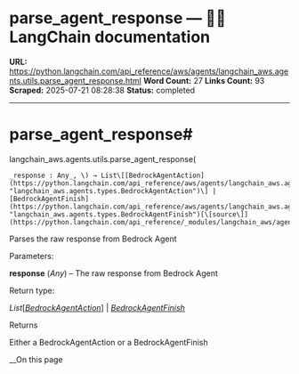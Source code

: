 # parse_agent_response — 🦜🔗 LangChain  documentation

**URL:** https://python.langchain.com/api_reference/aws/agents/langchain_aws.agents.utils.parse_agent_response.html
**Word Count:** 27
**Links Count:** 93
**Scraped:** 2025-07-21 08:28:38
**Status:** completed

---

# parse\_agent\_response\#

langchain\_aws.agents.utils.parse\_agent\_response\(

    _response : Any_, \) → List\[[BedrockAgentAction](https://python.langchain.com/api_reference/aws/agents/langchain_aws.agents.types.BedrockAgentAction.html#langchain_aws.agents.types.BedrockAgentAction "langchain_aws.agents.types.BedrockAgentAction")\] | [BedrockAgentFinish](https://python.langchain.com/api_reference/aws/agents/langchain_aws.agents.types.BedrockAgentFinish.html#langchain_aws.agents.types.BedrockAgentFinish "langchain_aws.agents.types.BedrockAgentFinish")[\[source\]](https://python.langchain.com/api_reference/_modules/langchain_aws/agents/utils.html#parse_agent_response)\#     

Parses the raw response from Bedrock Agent

Parameters:     

**response** \(_Any_\) – The raw response from Bedrock Agent

Return type:     

_List_\[[_BedrockAgentAction_](https://python.langchain.com/api_reference/aws/agents/langchain_aws.agents.types.BedrockAgentAction.html#langchain_aws.agents.types.BedrockAgentAction "langchain_aws.agents.types.BedrockAgentAction")\] | [_BedrockAgentFinish_](https://python.langchain.com/api_reference/aws/agents/langchain_aws.agents.types.BedrockAgentFinish.html#langchain_aws.agents.types.BedrockAgentFinish "langchain_aws.agents.types.BedrockAgentFinish")

Returns     

Either a BedrockAgentAction or a BedrockAgentFinish

__On this page